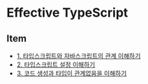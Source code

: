 # Effective TypeScript

## Item

- [1. 타입스크립트와 자바스크립트의 관계 이해하기](https://github.com/hyesungoh/learningWhatIWant/tree/master/Books/Effective-TypeScript/1_%ED%83%80%EC%9E%85%EC%8A%A4%ED%81%AC%EB%A6%BD%ED%8A%B8%EC%99%80_%EC%9E%90%EB%B0%94%EC%8A%A4%ED%81%AC%EB%A6%BD%ED%8A%B8%EC%9D%98_%EA%B4%80%EA%B3%84_%EC%9D%B4%ED%95%B4%ED%95%98%EA%B8%B0)
- [2. 타입스크립트 설정 이해하기](https://github.com/hyesungoh/learningWhatIWant/tree/master/Books/Effective-TypeScript/2_%ED%83%80%EC%9E%85%EC%8A%A4%ED%81%AC%EB%A6%BD%ED%8A%B8_%EC%84%A4%EC%A0%95_%EC%9D%B4%ED%95%B4%ED%95%98%EA%B8%B0)
- [3. 코드 생성과 타입이 관계없음을 이해하기](https://github.com/hyesungoh/learningWhatIWant/tree/master/Books/Effective-TypeScript/3_%EC%BD%94%EB%93%9C_%EC%83%9D%EC%84%B1%EA%B3%BC_%ED%83%80%EC%9E%85%EC%9D%B4_%EA%B4%80%EA%B3%84%EC%97%86%EC%9D%8C%EC%9D%84_%EC%9D%B4%ED%95%B4%ED%95%98%EA%B8%B0)
